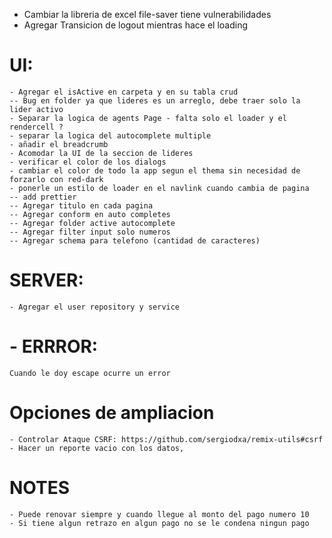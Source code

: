 

- Cambiar la libreria de excel file-saver tiene vulnerabilidades
- Agregar Transicion de logout mientras hace el loading


# UI:
    - Agregar el isActive en carpeta y en su tabla crud
    -- Bug en folder ya que lideres es un arreglo, debe traer solo la lider activo
    - Separar la logica de agents Page - falta solo el loader y el rendercell ?
    - separar la logica del autocomplete multiple
    - añadir el breadcrumb
    - Acomodar la UI de la seccion de lideres
    - verificar el color de los dialogs
    - cambiar el color de todo la app segun el thema sin necesidad de forzarlo con red-dark
    - ponerle un estilo de loader en el navlink cuando cambia de pagina
    -- add prettier
    -- Agregar titulo en cada pagina
    -- Agregar conform en auto completes
    -- Agregar folder active autocomplete
    -- Agregar filter input solo numeros
    -- Agregar schema para telefono (cantidad de caracteres)

    

# SERVER:
    - Agregar el user repository y service


# - ERRROR: 
    Cuando le doy escape ocurre un error
# Opciones de ampliacion
    - Controlar Ataque CSRF: https://github.com/sergiodxa/remix-utils#csrf
    - Hacer un reporte vacio con los datos, 

# NOTES 
    - Puede renovar siempre y cuando llegue al monto del pago numero 10 
    - Si tiene algun retrazo en algun pago no se le condena ningun pago

